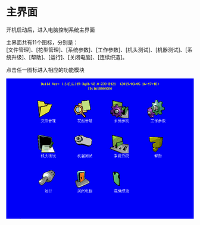 # 主界面

开机启动后，进入电脑控制系统主界面

主界面共有11个图标，分别是：  
\[文件管理\]、\[花型管理\]、\[系统参数\]、\[工作参数\]、\[机头测试\]、\[机器测试\]、\[系统升级\]、\[帮助\]、\[运行\]、\[关闭电脑\]、\[连续织造\]。

点击任一图标进入相应的功能模块

![](../.gitbook/assets/001%20%285%29.png)

